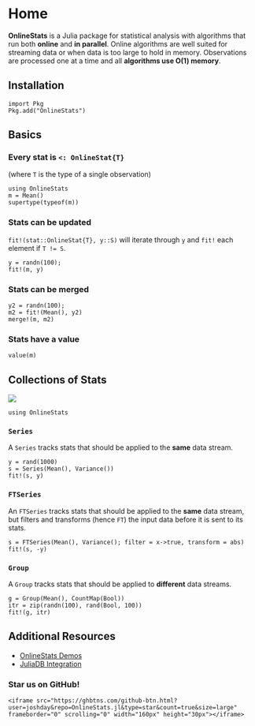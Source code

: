 # Home

**OnlineStats** is a Julia package for statistical analysis with algorithms that run both **online** and **in parallel**.  Online algorithms are well suited for streaming data or when data is too large to hold in memory.  Observations are processed one at a time and all **algorithms use O(1) memory**.

## Installation

```
import Pkg
Pkg.add("OnlineStats")
```

## Basics

### Every stat is `<: OnlineStat{T}`

(where `T` is the type of a single observation)

```@repl index
using OnlineStats
m = Mean()
supertype(typeof(m))
```

### Stats can be updated

`fit!(stat::OnlineStat{T}, y::S)` will iterate through `y` and `fit!` each element if `T != S`.

```@repl index
y = randn(100);
fit!(m, y)
```

### Stats can be merged

```@repl index 
y2 = randn(100);
m2 = fit!(Mean(), y2)
merge!(m, m2)
```

### Stats have a value

```@repl index
value(m)
```

## Collections of Stats

![](https://user-images.githubusercontent.com/8075494/40438658-3c4e8592-5e7e-11e8-97f1-76a749163de9.png)

```@setup collections 
using OnlineStats
```

### `Series`
A `Series` tracks stats that should be applied to the **same** data stream.

```@example collections
y = rand(1000)
s = Series(Mean(), Variance())
fit!(s, y)
```


### `FTSeries`
An `FTSeries` tracks stats that should be applied to the **same** data stream, but filters and transforms (hence `FT`) the input data before it is sent to its stats. 

```@example collections 
s = FTSeries(Mean(), Variance(); filter = x->true, transform = abs)
fit!(s, -y)
```


### `Group`
A `Group` tracks stats that should be applied to **different** data streams.

```@example collections 
g = Group(Mean(), CountMap(Bool))
itr = zip(randn(100), rand(Bool, 100))
fit!(g, itr)
```

## Additional Resources

- [OnlineStats Demos](https://github.com/joshday/OnlineStatsDemos)
- [JuliaDB Integration](http://juliadb.org/latest/onlinestats/)

### Star us on GitHub!

```@raw html
<iframe src="https://ghbtns.com/github-btn.html?user=joshday&repo=OnlineStats.jl&type=star&count=true&size=large" frameborder="0" scrolling="0" width="160px" height="30px"></iframe>
```